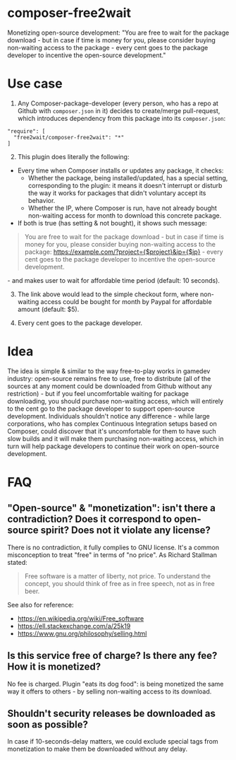 # composer-free2wait
Monetizing open-source development: "You are free to wait for the package download - but in case if time is money for you, please consider buying non-waiting access to the package - every cent goes to the package developer to incentive the open-source development."

# Use case
1) Any Composer-package-developer (every person, who has a repo at Github with `composer.json` in it) decides to create/merge pull-request, which introduces dependency from this package into its `composer.json`:
```
"require": [
  "free2wait/composer-free2wait": "*"
]
```
2) This plugin does literally the following:
- Every time when Composer installs or updates any package, it checks:
  - Whether the package, being installed/updated, has a special setting, corresponding to the plugin: it means it doesn't interrupt or disturb the way it works for packages that didn't voluntary accept its behavior.
  - Whether the IP, where Composer is run, have not already bought non-waiting access for month to download this concrete package.
- If both is true (has setting & not bought), it shows such message:

> You are free to wait for the package download - but in case if time is money for you, please consider buying non-waiting access to the package: https://example.com/?project={$project}&ip={$ip} - every cent goes to the package developer to incentive the open-source development.

\- and makes user to wait for affordable time period (default: 10 seconds).

3) The link above would lead to the simple checkout form, where non-waiting access could be bought for month by Paypal for affordable amount (default: $5).

4) Every cent goes to the package developer.

# Idea
The idea is simple & similar to the way free-to-play works in gamedev industry: open-source remains free to use, free to distribute (all of the sources at any moment could be downloaded from Github without any restriction) - but if you feel uncomfortable waiting for package downloading, you should purchase non-waiting access, which will entirely to the cent go to the package developer to support open-source development.
Individuals shouldn't notice any difference - while large corporations, who has complex Continuous Integration setups based on Composer, could discover that it's uncomfortable for them to have such slow builds and it will make them purchasing non-waiting access, which in turn will help package developers to continue their work on open-source development.

# FAQ
## "Open-source" & "monetization": isn't there a contradiction? Does it correspond to open-source spirit? Does not it violate any license?

There is no contradiction, it fully complies to GNU license. It's a common misconception to treat "free" in terms of "no price". As Richard Stallman stated:

> Free software is a matter of liberty, not price. To understand the concept, you should think of free as in free speech, not as in free beer.

See also for reference:
- https://en.wikipedia.org/wiki/Free_software
- https://ell.stackexchange.com/a/25k19
- https://www.gnu.org/philosophy/selling.html

## Is this service free of charge? Is there any fee? How it is monetized?

No fee is charged. Plugin "eats its dog food": is being monetized the same way it offers to others - by selling non-waiting access to its download.

## Shouldn't security releases be downloaded as soon as possible?

In case if 10-seconds-delay matters, we could exclude special tags from monetization to make them be downloaded without any delay.
